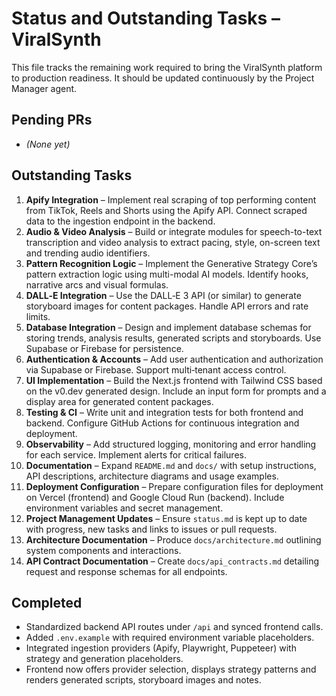 # Status and Outstanding Tasks – ViralSynth

This file tracks the remaining work required to bring the ViralSynth platform to production readiness. It should be updated continuously by the Project Manager agent.

## Pending PRs
- *(None yet)*

## Outstanding Tasks
1. **Apify Integration** – Implement real scraping of top performing content from TikTok, Reels and Shorts using the Apify API. Connect scraped data to the ingestion endpoint in the backend.
2. **Audio & Video Analysis** – Build or integrate modules for speech-to-text transcription and video analysis to extract pacing, style, on-screen text and trending audio identifiers.
3. **Pattern Recognition Logic** – Implement the Generative Strategy Core’s pattern extraction logic using multi-modal AI models. Identify hooks, narrative arcs and visual formulas.
4. **DALL‑E Integration** – Use the DALL‑E 3 API (or similar) to generate storyboard images for content packages. Handle API errors and rate limits.
5. **Database Integration** – Design and implement database schemas for storing trends, analysis results, generated scripts and storyboards. Use Supabase or Firebase for persistence.
6. **Authentication & Accounts** – Add user authentication and authorization via Supabase or Firebase. Support multi‑tenant access control.
7. **UI Implementation** – Build the Next.js frontend with Tailwind CSS based on the v0.dev generated design. Include an input form for prompts and a display area for generated content packages.
8. **Testing & CI** – Write unit and integration tests for both frontend and backend. Configure GitHub Actions for continuous integration and deployment.
9. **Observability** – Add structured logging, monitoring and error handling for each service. Implement alerts for critical failures.
10. **Documentation** – Expand `README.md` and `docs/` with setup instructions, API descriptions, architecture diagrams and usage examples.
11. **Deployment Configuration** – Prepare configuration files for deployment on Vercel (frontend) and Google Cloud Run (backend). Include environment variables and secret management.
12. **Project Management Updates** – Ensure `status.md` is kept up to date with progress, new tasks and links to issues or pull requests.
13. **Architecture Documentation** – Produce `docs/architecture.md` outlining system components and interactions.
14. **API Contract Documentation** – Create `docs/api_contracts.md` detailing request and response schemas for all endpoints.

## Completed
- Standardized backend API routes under `/api` and synced frontend calls.
- Added `.env.example` with required environment variable placeholders.
- Integrated ingestion providers (Apify, Playwright, Puppeteer) with strategy and generation placeholders.
- Frontend now offers provider selection, displays strategy patterns and renders generated scripts, storyboard images and notes.
